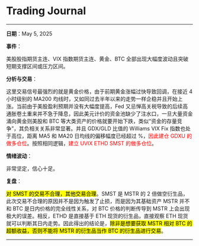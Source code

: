 # Trading Journal

---

**日期**：May 5, 2025

**事件**：

美股股指期货主连、VIX 指数期货主连、黄金、BTC 全部出现大幅度波动且突破短期支撑区间或压力区间。

**分析与交易**：

这里交易信号最强烈的就是黄金价格，由于前期黄金涨幅过快导致回调，在接近 4 小时级别的 MA200 均线时，又如同过去半年以来的走势一样企稳并且开始上涨。当前由于美股盈利预期并没有大幅度提高，Fed 又忌惮高关税导致的后续高通胀卷土重来并不急于降息，因此美元计价的资金池缺少了注水口，一旦大量资金涌向黄金则美股和 BTC 等大类资产的价格就要开始下跌，类似“资金的存量竞争”，其负相关关系非常显著。并且 GDX/GLD 比值的 Williams VIX Fix 指数也处于高位，距离 MA5 和 MA20 日均线的偏移幅度已经超过 %，<span style="color: red;">因此建仓 GDXU 的做多仓位</span>。按照相同逻辑，<span style="color: red;">建立 UVIX ETHD SMST 的做多仓位</span>。

**情绪波动**：

非常坚定，信心十足。

**复盘**：

<mark>对 SMST 的交易不合理，其他交易合理</mark>。SMST 是 MSTR 的 2 倍做空衍生品，此次交易不合理的原因并不是因为触发了止损，而是因为其基础资产 MSTR 并不和 BTC 是日内价格的完全线性关系，对 BTC 价格的判断传导到 MSTR 上会出现极大的误差。相反，ETHD 是直接基于 ETH 现货的衍生品，直接观察 ETH 现货就可以判断其日内走势。因此得出的结论是，<mark>除非是想要获取 MSTR 相对 BTC 的超额收益，否则不能将 MSTR 的衍生品当作 BTC 的衍生品进行交易</mark>。

---
